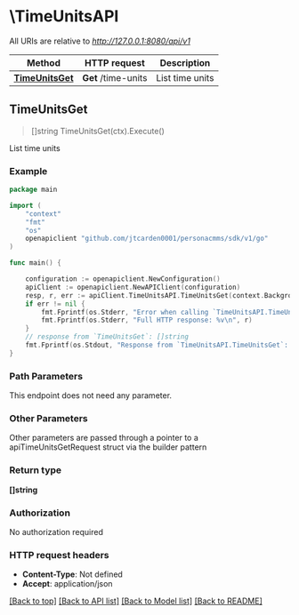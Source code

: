 # \TimeUnitsAPI

All URIs are relative to *http://127.0.0.1:8080/api/v1*

Method | HTTP request | Description
------------- | ------------- | -------------
[**TimeUnitsGet**](TimeUnitsAPI.md#TimeUnitsGet) | **Get** /time-units | List time units



## TimeUnitsGet

> []string TimeUnitsGet(ctx).Execute()

List time units



### Example

```go
package main

import (
	"context"
	"fmt"
	"os"
	openapiclient "github.com/jtcarden0001/personacmms/sdk/v1/go"
)

func main() {

	configuration := openapiclient.NewConfiguration()
	apiClient := openapiclient.NewAPIClient(configuration)
	resp, r, err := apiClient.TimeUnitsAPI.TimeUnitsGet(context.Background()).Execute()
	if err != nil {
		fmt.Fprintf(os.Stderr, "Error when calling `TimeUnitsAPI.TimeUnitsGet``: %v\n", err)
		fmt.Fprintf(os.Stderr, "Full HTTP response: %v\n", r)
	}
	// response from `TimeUnitsGet`: []string
	fmt.Fprintf(os.Stdout, "Response from `TimeUnitsAPI.TimeUnitsGet`: %v\n", resp)
}
```

### Path Parameters

This endpoint does not need any parameter.

### Other Parameters

Other parameters are passed through a pointer to a apiTimeUnitsGetRequest struct via the builder pattern


### Return type

**[]string**

### Authorization

No authorization required

### HTTP request headers

- **Content-Type**: Not defined
- **Accept**: application/json

[[Back to top]](#) [[Back to API list]](../README.md#documentation-for-api-endpoints)
[[Back to Model list]](../README.md#documentation-for-models)
[[Back to README]](../README.md)

